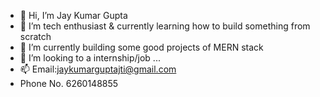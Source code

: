 - 👋 Hi, I’m Jay Kumar Gupta
- 👀 I’m tech enthusiast & currently learning how to build something from scratch
- 🌱 I’m currently building some good projects of MERN stack 
- 💞️ I’m looking to a internship/job ...
- 📫 Email:jaykumarguptajti@gmail.com
- Phone No. 6260148855

